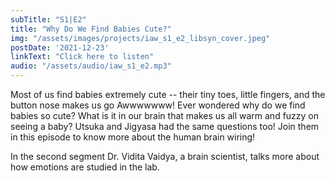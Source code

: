 ```yaml
---
subTitle: "S1|E2" 
title: "Why Do We Find Babies Cute?"
img: "/assets/images/projects/iaw_s1_e2_libsyn_cover.jpeg"
postDate: '2021-12-23'
linkText: "Click here to listen"
audio: "/assets/audio/iaw_s1_e2.mp3"
---
```

Most of us find babies extremely cute -- their tiny toes, little fingers, and the button nose makes us go Awwwwwww! Ever wondered why do we find babies so cute? What is it in our brain that makes us all warm and fuzzy on seeing a baby? Utsuka and Jigyasa had the same questions too! Join them in this episode to know more about the human brain wiring! 

In the second segment Dr. Vidita Vaidya, a brain scientist, talks more about how emotions are studied in the lab.

